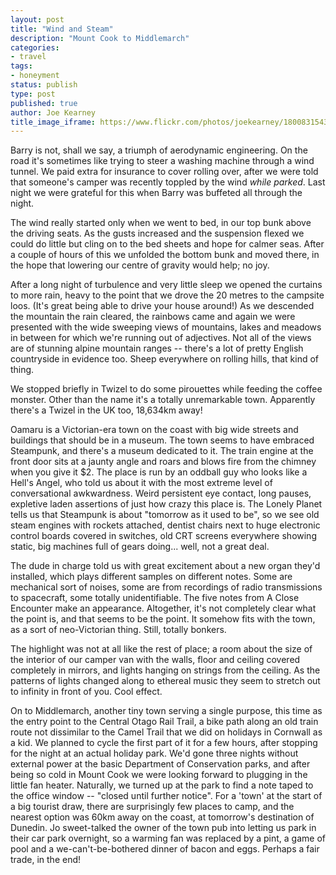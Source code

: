 ```yaml
---
layout: post
title: "Wind and Steam"
description: "Mount Cook to Middlemarch"
categories:
- travel
tags:
- honeyment
status: publish
type: post
published: true
author: Joe Kearney
title_image_iframe: https://www.flickr.com/photos/joekearney/18008315439/in/album-72157652379606419/player/
---
```


Barry is not, shall we say, a triumph of aerodynamic engineering. On the road it's sometimes like trying to steer a washing machine through a wind tunnel. We paid extra for insurance to cover rolling over, after we were told that someone's camper was recently toppled by the wind _while parked_. Last night we were grateful for this when Barry was buffeted all through the night.

The wind really started only when we went to bed, in our top bunk above the driving seats. As the gusts increased and the suspension flexed we could do little but cling on to the bed sheets and hope for calmer seas. After a couple of hours of this we unfolded the bottom bunk and moved there, in the hope that lowering our centre of gravity would help; no joy.

After a long night of turbulence and very little sleep we opened the curtains to more rain, heavy to the point that we drove the 20 metres to the campsite loos. (It's great being able to drive your house around!) As we descended the mountain the rain cleared, the rainbows came and again we were presented with the wide sweeping views of mountains, lakes and meadows in between for which we're running out of adjectives. Not all of the views are of stunning alpine mountain ranges -- there's a lot of pretty English countryside in evidence too. Sheep everywhere on rolling hills, that kind of thing.

We stopped briefly in Twizel to do some pirouettes while feeding the coffee monster. Other than the name it's a totally unremarkable town. Apparently there's a Twizel in the UK too, 18,634km away!

Oamaru is a Victorian-era town on the coast with big wide streets and buildings that should be in a museum. The town seems to have embraced Steampunk, and there's a museum dedicated to it. The train engine at the front door sits at a jaunty angle and roars and blows fire from the chimney when you give it $2. The place is run by an oddball guy who looks like a Hell's Angel, who told us about it with the most extreme level of conversational awkwardness. Weird persistent eye contact, long pauses, expletive laden assertions of just how crazy this place is. The Lonely Planet tells us that Steampunk is about "tomorrow as it used to be", so we see old steam engines with rockets attached, dentist chairs next to huge electronic control boards covered in switches, old CRT screens everywhere showing static, big machines full of gears doing... well, not a great deal.

The dude in charge told us with great excitement about a new organ they'd installed, which plays different samples on different notes. Some are mechanical sort of noises, some are from recordings of radio transmissions to spacecraft, some totally unidentifiable. The five notes from A Close Encounter make an appearance. Altogether, it's not completely clear what the point is, and that seems to be the point. It somehow fits with the town, as a sort of neo-Victorian thing. Still, totally bonkers.

The highlight was not at all like the rest of place; a room about the size of the interior of our camper van with the walls, floor and ceiling covered completely in mirrors, and lights hanging on strings from the ceiling. As the patterns of lights changed along to ethereal music they seem to stretch out to infinity in front of you. Cool effect.

On to Middlemarch, another tiny town serving a single purpose, this time as the entry point to the Central Otago Rail Trail, a bike path along an old train route not dissimilar to the Camel Trail that we did on holidays in Cornwall as a kid. We planned to cycle the first part of it for a few hours, after stopping for the night at an actual holiday park. We'd gone three nights without external power at the basic Department of Conservation parks, and after being so cold in Mount Cook we were looking forward to plugging in the little fan heater. Naturally, we turned up at the park to find a note taped to the office window -- "closed until further notice". For a 'town' at the start of a big tourist draw, there are surprisingly few places to camp, and the nearest option was 60km away on the coast, at tomorrow's destination of Dunedin. Jo sweet-talked the owner of the town pub into letting us park in their car park overnight, so a warming fan was replaced by a pint, a game of pool and a we-can't-be-bothered dinner of bacon and eggs. Perhaps a fair trade, in the end!
